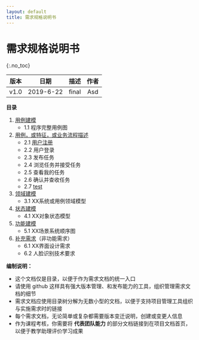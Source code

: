 ```yaml
---
layout: default
title: 需求规格说明书
---
```


# 需求规格说明书
{:.no_toc}

| 版本 |   日期    | 描述 |  作者   |
| :--: | :-------: | :--: | :-----: |
| v1.0 | 2019-6-22 | final | Asd |

**目录**

1. [用例建模](/06-02-uml)
    - 1.1 程序完整用例图
2. [用例，或特征，或业务流程描述](/06-02-usecase)
   - 2.1 [用户注册](/06-02-usecase/#用户注册)
   - 2.2 用户登录  
   - 2.3 发布任务
   - 2.4 浏览任务并接受任务
   - 2.5 查看我的任务
   - 2.6 确认并查收任务
   - 2.7 [test](/06-02-usecase/#totest)
3. [领域建模](/06-03-domain)
    - 3.1 XX系统或用例领域模型
4. [状态建模](/06-04-state)
    - 4.1 XX对象状态模型
5. [功能建模](/06-05-system)
    - 5.1 XX场景系统顺序图
6. [补充需求](/06-06-supplementary)（非功能需求）
    - 6.1 XX界面设计需求
    - 6.2 人脸识别技术要求

**编制说明：**

* 这个文档仅是目录，以便于作为需求文档的统一入口
* 请使用 github 这样具有强大版本管理、和发布能力的工具，组织管理需求文档的细节
* 需求文档应使用目录树分解为无数小型的文档，以便于支持项目管理工具组织与实施需求时的链接
* 每个需求文档，无论简单或复杂都需要版本变迁说明，创建或变更人信息
* 作为课程考核，你需要将 **代表团队能力** 的部分文档链接到在项目文档首页，以便于教学助理评价学习成果
